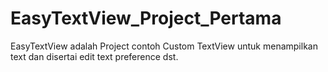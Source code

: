 # EasyTextView_Project_Pertama
EasyTextView adalah Project contoh Custom TextView untuk menampilkan text dan disertai edit text preference dst.
